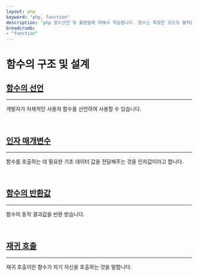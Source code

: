 ```yaml
---
layout: php
keyword: "php, function"
description: "php 함수선언 및 활용법에 대해서 학습합니다. 함수는 특정한 코드의 블럭을 분리하여 재사용할 수 있는 유용한 코드 기법입니다."
breadcrumb:
- "function"
---
```


# 함수의 구조 및 설계



## [함수의 선언](declare)
---
개발자가 자체적인 사용자 함수를 선언하여 사용할 수 있습니다. 

<br>

## [인자 매개변수](param)
---
함수를 호출하는 데 필요한 기초 데이터 값을 전달해주는 것을 인자값이라고 합니다.

<br>

## [함수의 반환값](return)
---
함수의 동작 결과값을 반환 받습니다.

<br>

## [재귀 호출](rescure)
---
재귀 호출이란 함수가 자기 자신을 호출하는 것을 말합니다.

<br>
